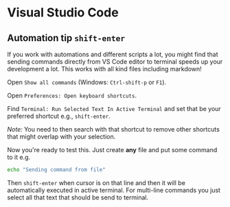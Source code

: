 # Visual Studio Code

## Automation tip `shift-enter`

If you work with automations and different scripts a lot, you
might find that sending commands directly from VS Code editor to terminal
speeds up your development a lot. This works with all kind files including markdown!

Open `Show all commands` (Windows: `Ctrl-shift-p` or `F1`).

Open `Preferences: Open keyboard shortcuts`.

Find `Terminal: Run Selected Text In Active Terminal` and set that be your
preferred shortcut e.g., `shift-enter`.

*Note:* You need to then search with that shortcut to remove other shortcuts
that might overlap with your selection.

Now you're ready to test this. Just create **any** file and put some command to it e.g.

```bash
echo "Sending command from file"
```

Then `shift-enter` when cursor is on that line and then it will be automatically executed in active terminal.
For multi-line commands you just select all that text that should be send to terminal.
